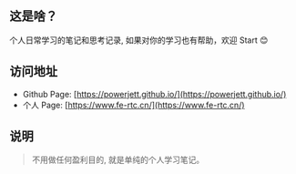 ## 这是啥？

个人日常学习的笔记和思考记录, 如果对你的学习也有帮助，欢迎 Start 😊

## 访问地址

- Github Page: [https://powerjett.github.io/](https://powerjett.github.io/)
- 个人 Page: [https://www.fe-rtc.cn/](https://www.fe-rtc.cn/)

## 说明

> 不用做任何盈利目的, 就是单纯的个人学习笔记。
